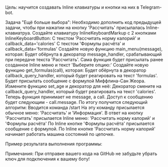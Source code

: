 Цель: научится создавать Inline клавиатуры и кнопки на них в Telegram-bot.

Задача "Ещё больше выбора":
Необходимо дополнить код предыдущей задачи, чтобы при нажатии на кнопку 'Рассчитать' 
присылалась Inline-клавиатруа.
Создайте клавиатуру InlineKeyboardMarkup с 2 кнопками InlineKeyboardButton:
С текстом 'Рассчитать норму калорий' и callback_data='calories'
С текстом 'Формулы расчёта' и callback_data='formulas'
Создайте новую функцию main_menu(message), которая:
Будет обёрнута в декоратор message_handler, срабатывающий при передаче текста 'Рассчитать'.
Сама функция будет присылать ранее созданное Inline меню и текст 'Выберите опцию:'
Создайте новую функцию get_formulas(call), которая:
Будет обёрнута в декоратор callback_query_handler, который будет реагировать на текст 'formulas'.
Будет присылать сообщение с формулой Миффлина-Сан Жеора.
Измените функцию set_age и декоратор для неё:
Декоратор смените на callback_query_handler, который будет реагировать на текст 'calories'.
Теперь функция принимает не message, а call. Доступ к сообщению будет следующим - call.message.
По итогу получится следующий алгоритм:
Вводится команда /start
На эту команду присылается обычное меню: 'Рассчитать' и 'Информация'.
В ответ на кнопку 'Рассчитать' присылается Inline меню: 'Рассчитать норму калорий' и 'Формулы расчёта'
По Inline кнопке 'Формулы расчёта' присылается сообщение с формулой.
По Inline кнопке 'Рассчитать норму калорий' начинает работать машина состояний по цепочке.

Пример результата выполнения программы:



Примечания:
При отправке вашего кода на GitHub не забудьте убрать ключ для подключения к вашему боту!